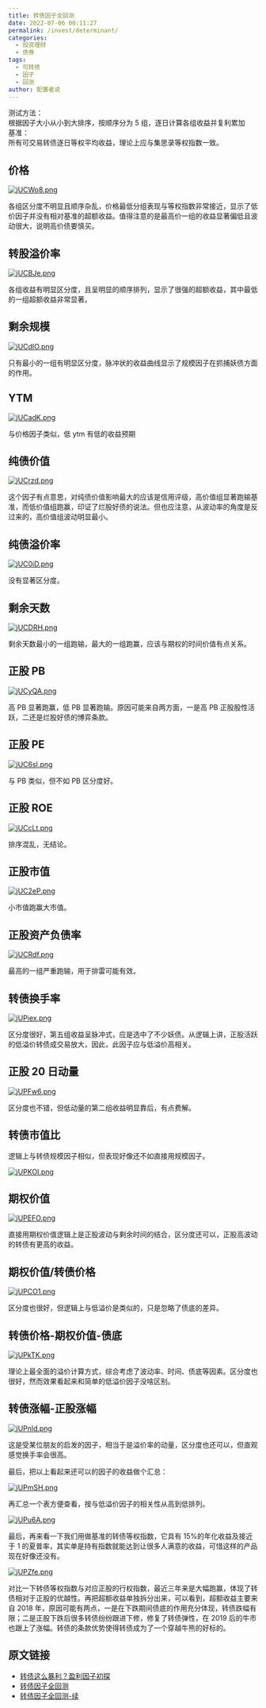 ```yaml
---
title: 转债因子全回测
date: 2022-07-06 00:11:27
permalink: /invest/determinant/
categories:
  - 投资理财
  - 债券
tags:
  - 可转债
  - 因子
  - 回测
author: 配置者说
---
```


测试方法：  
根据因子大小从小到大排序，按顺序分为 5 组，逐日计算各组收益并复利累加  
基准：  
所有可交易转债逐日等权平均收益，理论上应与集思录等权指数一致。

## 价格  


[![jUCWo8.png](https://s1.ax1x.com/2022/07/06/jUCWo8.png)](https://imgtu.com/i/jUCWo8)

各组区分度不明显且顺序杂乱，价格最低分组表现与等权指数非常接近，显示了低价因子并没有相对基准的超额收益。值得注意的是最高价一组的收益显著偏低且波动很大，说明高价债要慎买。  
  
## 转股溢价率  

[![jUCBJe.png](https://s1.ax1x.com/2022/07/06/jUCBJe.png)](https://imgtu.com/i/jUCBJe)
  
各组收益有明显区分度，且呈明显的顺序排列，显示了很强的超额收益，其中最低的一组超额收益非常显著。  
  
## 剩余规模  

[![jUCdIO.png](https://s1.ax1x.com/2022/07/06/jUCdIO.png)](https://imgtu.com/i/jUCdIO)

只有最小的一组有明显区分度，脉冲状的收益曲线显示了规模因子在抓捕妖债方面的作用。  
  
## YTM  

[![jUCadK.png](https://s1.ax1x.com/2022/07/06/jUCadK.png)](https://imgtu.com/i/jUCadK)


与价格因子类似，低 ytm 有低的收益预期  

## 纯债价值  

[![jUCrzd.png](https://s1.ax1x.com/2022/07/06/jUCrzd.png)](https://imgtu.com/i/jUCrzd)

这个因子有点意思，对纯债价值影响最大的应该是信用评级，高价值组显著跑输基准，而低价值组跑赢，印证了烂股好债的说法。但也应注意，从波动率的角度是反过来的，高价值组波动明显最小。  

## 纯债溢价率  

[![jUC0iD.png](https://s1.ax1x.com/2022/07/06/jUC0iD.png)](https://imgtu.com/i/jUC0iD)

没有显著区分度。  

## 剩余天数  

[![jUCDRH.png](https://s1.ax1x.com/2022/07/06/jUCDRH.png)](https://imgtu.com/i/jUCDRH)


剩余天数最小的一组跑输，最大的一组跑赢，应该与期权的时间价值有点关系。  

## 正股 PB

[![jUCyQA.png](https://s1.ax1x.com/2022/07/06/jUCyQA.png)](https://imgtu.com/i/jUCyQA)


高 PB 显著跑赢，低 PB 显著跑输。原因可能来自两方面，一是高 PB 正股股性活跃，二还是烂股好债的博弈条款。  
  
## 正股 PE  

[![jUC6sI.png](https://s1.ax1x.com/2022/07/06/jUC6sI.png)](https://imgtu.com/i/jUC6sI)


与 PB 类似，但不如 PB 区分度好。  
  
## 正股 ROE  

[![jUCcLt.png](https://s1.ax1x.com/2022/07/06/jUCcLt.png)](https://imgtu.com/i/jUCcLt)


排序混乱，无结论。

## 正股市值  

[![jUC2eP.png](https://s1.ax1x.com/2022/07/06/jUC2eP.png)](https://imgtu.com/i/jUC2eP)

小市值跑赢大市值。  

## 正股资产负债率  

[![jUCRdf.png](https://s1.ax1x.com/2022/07/06/jUCRdf.png)](https://imgtu.com/i/jUCRdf)

最高的一组严重跑输，用于排雷可能有效。

## 转债换手率

[![jUPiex.png](https://s1.ax1x.com/2022/07/06/jUPiex.png)](https://imgtu.com/i/jUPiex)

区分度很好，第五组收益呈脉冲式，应是选中了不少妖债。从逻辑上讲，正股活跃的低溢价转债成交易放大，因此，此因子应与低溢价高相关。  

## 正股 20 日动量

[![jUPFw6.png](https://s1.ax1x.com/2022/07/06/jUPFw6.png)](https://imgtu.com/i/jUPFw6)


区分度也不错，但低动量的第二组收益明显靠后，有点费解。  

## 转债市值比  

逻辑上与转债规模因子相似，但表现好像还不如直接用规模因子。  

[![jUPKOI.png](https://s1.ax1x.com/2022/07/06/jUPKOI.png)](https://imgtu.com/i/jUPKOI)

## 期权价值

[![jUPEFO.png](https://s1.ax1x.com/2022/07/06/jUPEFO.png)](https://imgtu.com/i/jUPEFO)

直接用期权价值逻辑上是正股波动与剩余时间的结合，区分度还可以，正股高波动的转债有更高的收益。

## 期权价值/转债价格 
[![jUPCO1.png](https://s1.ax1x.com/2022/07/06/jUPCO1.png)](https://imgtu.com/i/jUPCO1)


区分度也很好，但逻辑上与低溢价是类似的，只是忽略了债底的差异。

## 转债价格-期权价值-债底  

[![jUPkTK.png](https://s1.ax1x.com/2022/07/06/jUPkTK.png)](https://imgtu.com/i/jUPkTK)

理论上最全面的溢价计算方式，综合考虑了波动率、时间、债底等因素。区分度也很好，然而效果看起来和简单的低溢价因子没啥区别。  

## 转债涨幅-正股涨幅  

[![jUPnld.png](https://s1.ax1x.com/2022/07/06/jUPnld.png)](https://imgtu.com/i/jUPnld)


这是受某位朋友的启发的因子，相当于是溢价率的动量，区分度也还可以，但直观感觉换手率会很高。
  

最后，把以上看起来还可以的因子的收益做个汇总：  

[![jUPmSH.png](https://s1.ax1x.com/2022/07/06/jUPmSH.png)](https://imgtu.com/i/jUPmSH)

再汇总一个表方便查看，按与低溢价因子的相关性从高到低排列。

[![jUPu6A.png](https://s1.ax1x.com/2022/07/06/jUPu6A.png)](https://imgtu.com/i/jUPu6A)

最后，再来看一下我们用做基准的转债等权指数，它具有 15%的年化收益及接近于 1 的夏普率，其实单是持有指数就能达到让很多人满意的收益，可惜这样的产品现在好像还没有。  

[![jUPZfe.png](https://s1.ax1x.com/2022/07/06/jUPZfe.png)](https://imgtu.com/i/jUPZfe)

对比一下转债等权指数与对应正股的行权指数，最近三年来是大幅跑赢，体现了转债相对于正股的优越性。再把超额收益单独拆分出来，可以看到，超额收益主要来自 2018 年，原因可能有两点，一是在下跌期间债底的作用充分体现，转债跌幅有限；二是正股下跌后很多转债纷纷跟进下修，修复了转债弹性，在 2019 后的牛市也跟上了涨幅。转债的条款优势使得转债成为了一个穿越牛熊的好标的。  
  
## 原文链接
  
- [转债这么暴利？盈利因子初探](https://mp.weixin.qq.com/s/lfoR6YYt81TKRgl8LfXxMg)
- [转债因子全回测](https://mp.weixin.qq.com/s/RRFpmluNbvR4LPSviCEYaA)
- [转债因子全回测-续](https://mp.weixin.qq.com/s/7YsfrGLbfQgSxopwsIWx-A)